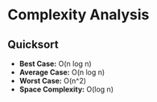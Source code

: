 # Complexity Analysis

## Quicksort
- **Best Case:** O(n log n)
- **Average Case:** O(n log n)
- **Worst Case:** O(n^2)
- **Space Complexity:** O(log n)

